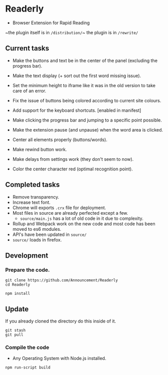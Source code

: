 # Readerly

- Browser Extension for Rapid Reading

~the plugin itself is in `/distribution/`~
the plugin is in `/rewrite/`

## Current tasks

- Make the buttons and text be in the center of the panel (excluding the progress bar).
- Make the text display (+ sort out the first word missing issue).
- Set the minimum height to iframe like it was in the old version to take care of an error.
- Fix the issue of buttons being colored according to current site colours.
- Add support for the keyboard shortcuts.  [enabled in manifest]
- Make clicking the progress bar and jumping to a specific point possible.

- Make the extension pause (and unpause) when the word area is clicked.
- Center all elements properly (buttons/words).
- Make rewind button work.
- Make delays from settings work (they don't seem to now).
- Color the center character red (optimal recognition point).


## Completed tasks

- Remove transparency.
- Increase text font.
- Chrome will exports `.crx` file for deployment.
- Most files in source are already perfected except a few.
  - `source/main.js` has a lot of old code in it due to complexity.
- Rollup and Webpack work on the new code and most code has been moved to es6 modules.
- API's have been updated in `source/`
- `source/` loads in firefox.

## Development

### Prepare the code.

``` command
git clone https://github.com/Announcement/Readerly
cd Readerly

npm install
```

## Update

If you already cloned the directory do this inside of it.

``` command
git stash
git pull
```

### Compile the code

- Any Operating System with Node.js installed.

``` command
npm run-script build
```
